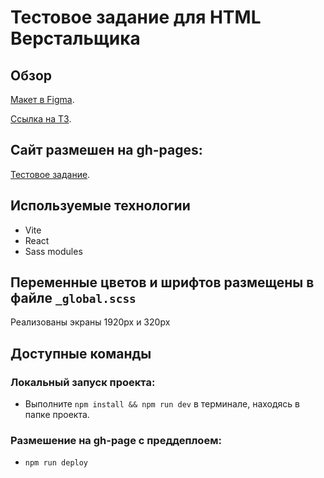 # Тестовое задание для HTML Верстальщика

## Обзор

[Макет в Figma](https://www.figma.com/file/MjghGAE9sRj82TFoBd95R6/Untitled?node-id=1%3A2604&mode=dev).

[Ссылка на ТЗ](https://docs.google.com/document/d/1_flNQUAM-8fjbH6OZZHUjY9MbOn0mxY9oNAXrvZD350/edit).

## Сайт размешен на gh-pages:

[Тестовое задание](https://zigfrei.github.io/house-of-gambling/).

## Используемые технологии
* Vite
* React
* Sass modules

## Переменные цветов и шрифтов размещены в файле `_global.scss`
Реализованы экраны 1920px и 320px

## Доступные команды
### Локальный запуск проекта:
* Выполните `npm install && npm run dev` в терминале, находясь в папке проекта.
### Размешение на gh-page с преддеплоем:
* `npm run deploy`
